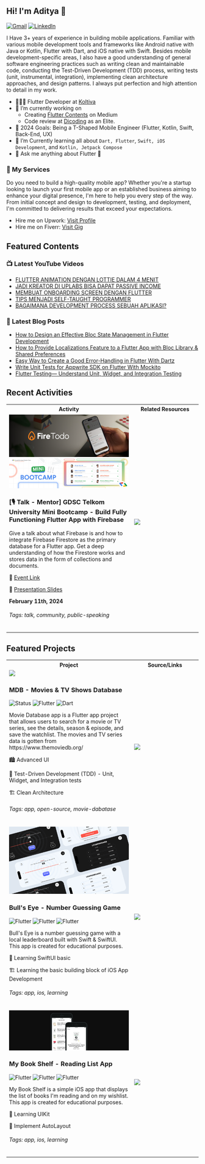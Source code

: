 ## Hi! I'm Aditya 👋

[<img alt="Gmail" src="https://img.shields.io/badge/hello.adityarohman@gmail.com-2D3038?logo=gmail&logoColor=white" />][email]
[<img alt="LinkedIn" src="https://img.shields.io/badge/Aditya Rohman%20-%230077B5.svg?logo=linkedin&logoColor=white"/>][linkedin]

I Have 3+ years of experience in building mobile applications. Familiar with various mobile development tools and frameworks like Android native with Java or Kotlin, Flutter with Dart, and iOS native with Swift. Besides mobile development-specific areas, I also have a good understanding of general software engineering practices such as writing clean and maintainable code, conducting the Test-Driven Development (TDD) process, writing tests (unit, instrumental, integration), implementing clean architecture approaches, and design patterns. I always put perfection and high attention to detail in my work.

* 👨🏻‍💻 Flutter Developer at [Koltiva](https://www.koltiva.com/)
* 🔭 I’m currently working on 
  - Creating [Flutter Contents](#flutter-contents) on Medium
  - Code review at [Dicoding](https://www.dicoding.com/) as an Elite.
* 🎯 2024 Goals: Being a T-Shaped Mobile Engineer (Flutter, Kotlin, Swift, Back-End, UX)
* 🌱 I’m Currently learning all about `Dart, Flutter`, `Swift, iOS Development`, and `Kotlin, Jetpack Compose`
* 💬 Ask me anything about Flutter 💙

### 💼 My Services

Do you need to build a high-quality mobile app? Whether you're a startup looking to launch your first mobile app or an established business aiming to enhance your digital presence, I'm here to help you every step of the way. From initial concept and design to development, testing, and deployment, I'm committed to delivering results that exceed your expectations.

* Hire me on Upwork: [Visit Profile](https://www.upwork.com/freelancers/~01a77eb1a26fc94f6a?mp_source=share)
* Hire me on Fiverr: [Visit Gig](https://www.fiverr.com/s/Y2ZQ2a)

## Featured Contents

### 📺 Latest YouTube Videos

<!-- YOUTUBE:START -->
- [FLUTTER ANIMATION DENGAN LOTTIE DALAM 4 MENIT](https://www.youtube.com/watch?v=UXastl8wNW4)
- [JADI KREATOR DI UPLABS BISA DAPAT PASSIVE INCOME](https://www.youtube.com/watch?v=gTNblAf15E0)
- [MEMBUAT ONBOARDING SCREEN DENGAN FLUTTER](https://www.youtube.com/watch?v=0G1i1Xb4L2E)
- [TIPS MENJADI SELF-TAUGHT PROGRAMMER](https://www.youtube.com/watch?v=PcdBe0IPpQg)
- [BAGAIMANA DEVELOPMENT PROCESS SEBUAH APLIKASI?](https://www.youtube.com/watch?v=yzwWRteUfaM)
<!-- YOUTUBE:END -->

### 📒 Latest Blog Posts

<!-- BLOG-POST-LIST:START -->
- [How to Design an Effective Bloc State Management in Flutter Development](https://levelup.gitconnected.com/how-to-design-an-effective-bloc-state-management-in-flutter-development-972baa620dc4?source=rss-8f67b6db7256------2)
- [How to Provide Localizations Feature to a Flutter App with Bloc Library &amp; Shared Preferences](https://levelup.gitconnected.com/how-to-provide-localizations-feature-to-a-flutter-app-with-bloc-library-shared-preferences-2c2f4fc2fb8a?source=rss-8f67b6db7256------2)
- [Easy Way to Create a Good Error-Handling in Flutter With Dartz](https://medium.com/better-programming/easiest-way-to-create-a-good-error-handling-in-flutter-with-dartz-44084d5341bb?source=rss-8f67b6db7256------2)
- [Write Unit Tests for Appwrite SDK on Flutter With Mockito](https://medium.com/better-programming/write-unit-test-for-appwrite-sdk-on-flutter-with-mockito-e0c3b403199e?source=rss-8f67b6db7256------2)
- [Flutter Testing— Understand Unit, Widget, and Integration Testing](https://medium.com/better-programming/flutter-testing-101-understand-unit-widget-and-integration-testing-fd5d07e312e?source=rss-8f67b6db7256------2)
<!-- BLOG-POST-LIST:END -->

## Recent Activities
<table>
  <tbody>
    <tr>
      <th>
        Activity
      </th>
      <th width="35%">
        Related Resources
      </th>
    </tr>
    <tr>
      <td>
        <img src="https://raw.githubusercontent.com/codestronaut/firetodo/main/art/preview.png"/>
        <img src="https://raw.githubusercontent.com/codestronaut/codestronaut/master/mini_bootcamp.png"/>
        <h3>[🎙️ Talk - Mentor] GDSC Telkom University Mini Bootcamp - Build Fully Functioning Flutter App with Firebase</h3>
        <p>Give a talk about what Firebase is and how to integrate Firebase Firestore as the primary database for a Flutter app. Get a deep understanding of how the Firestore works and stores data in the form of collections and documents.</p>
        <p>🔗 <a href="https://gdsc.community.dev/events/details/developer-student-clubs-telkom-university-bandung-presents-mini-bootcamp-2024-02-11/">Event Link</a></p>
        <p>🔗 <a href="https://docs.google.com/presentation/d/1bU3RDB6d5ysICuDCt4CFPh9akpA0gsceeFOMs5omHK8/edit?usp=sharing">Presentation Slides</a></p>
        <p><b>February 11th, 2024</b></p>
        <h6>Tags: talk, community, public-speaking</h6>
      </td>
      <td>
        <a href="https://github.com/codestronaut/firetodo">
          <img src="https://github-readme-stats.vercel.app/api/pin/?username=codestronaut&repo=firetodo&theme=dracula&hide_border=true"/>
        </a>
      </td>
    </tr>
  </tbody>
</table>


## Featured Projects

<table>
  <tbody>
    <tr>
      <th>
        Project
      </th>
      <th width="35%">
        Source/Links
      </th>
    </tr>
    <tr>
      <td>
        <img src="https://github.com/codestronautHub/flutter-movie-database-app/blob/main/art/demo.gif?raw=true"/>
        <h3>MDB - Movies & TV Shows Database</h3>
        <img alt="Status" src="https://img.shields.io/badge/Completed-71C28F?logo=github&logoColor=white&label=Status"/>
        <img alt="Flutter" src="https://img.shields.io/badge/Flutter-1EBBFD?logo=flutter&logoColor=white"/>
        <img alt="Dart" src="https://img.shields.io/badge/Dart-0C5196?logo=flutter&logoColor=white"/>
        <p>Movie Database app is a Flutter app project that allows users to search for a movie or TV series, see the details, season & episode, and save the watchlist. The movies and TV series data is gotten from https://www.themoviedb.org/</p>
        <p>🏙️ Advanced UI</p>
        <p>🧪 Test-Driven Development (TDD) - Unit, Widget, and Integration tests</p>
        <p>🏗️ Clean Architecture</p>
        <h6>Tags: app, open-source, movie-dabatase</h6>
      </td>
      <td>
        <a href="https://github.com/codestronautHub/flutter-movie-database-app">
          <img src="https://github-readme-stats.vercel.app/api/pin/?username=codestronautHub&repo=flutter-movie-database-app&theme=dracula&hide_border=true"/>
        </a>
      </td>
    </tr>
    <tr>
      <td>
        <img src="https://raw.githubusercontent.com/codestronaut/codestronaut/master/3_feature_project.png"/>
        <h3>Bull's Eye - Number Guessing Game</h3>
        <img alt="Flutter" src="https://img.shields.io/badge/Completed-71C28F?logo=github&logoColor=white&label=Status"/>
        <img alt="Flutter" src="https://img.shields.io/badge/Swift-F05138?logo=swift&logoColor=white"/>
        <img alt="Flutter" src="https://img.shields.io/badge/iOS-white?logo=apple&logoColor=black"/>
        <p>Bull's Eye is a number guessing game with a local leaderboard built with Swift & SwiftUI. This app is created for educational purposes.</p>
        <p>🎨 Learning SwiftUI basic</p>
        <p>🏗️ Learning the basic building block of iOS App Development</p>
        <h6>Tags: app, ios, learning</h6>
      </td>
      <td>
        <a href="https://github.com/codestronaut/bullseye">
          <img src="https://github-readme-stats.vercel.app/api/pin/?username=codestronaut&repo=bullseye&theme=dracula&hide_border=true"/>
        </a>
      </td>
    </tr>
    <tr>
      <td>
        <img src="https://raw.githubusercontent.com/codestronaut/codestronaut/master/2_featured_project.png"/>
        <h3>My Book Shelf - Reading List App</h3>
        <img alt="Flutter" src="https://img.shields.io/badge/Completed-71C28F?logo=github&logoColor=white&label=Status"/>
        <img alt="Flutter" src="https://img.shields.io/badge/Swift-F05138?logo=swift&logoColor=white"/>
        <img alt="Flutter" src="https://img.shields.io/badge/iOS-white?logo=apple&logoColor=black"/>
        <p>My Book Shelf is a simple iOS app that displays the list of books I'm reading and on my wishlist. This app is created for educational purposes.</p>
        <p>🎨 Learning UIKit</p>
        <p>📐 Implement AutoLayout</p>
        <h6>Tags: app, ios, learning</h6>
      </td>
      <td>
        <a href="https://github.com/codestronaut/my-book-shelf">
          <img src="https://github-readme-stats.vercel.app/api/pin/?username=codestronaut&repo=my-book-shelf&theme=dracula&hide_border=true"/>
        </a>
      </td>
    </tr>
  </tbody>
</table>

[email]: mailto:hello.adityarohman@gmail.com
[linkedin]: https://www.linkedin.com/in/adityarohman
